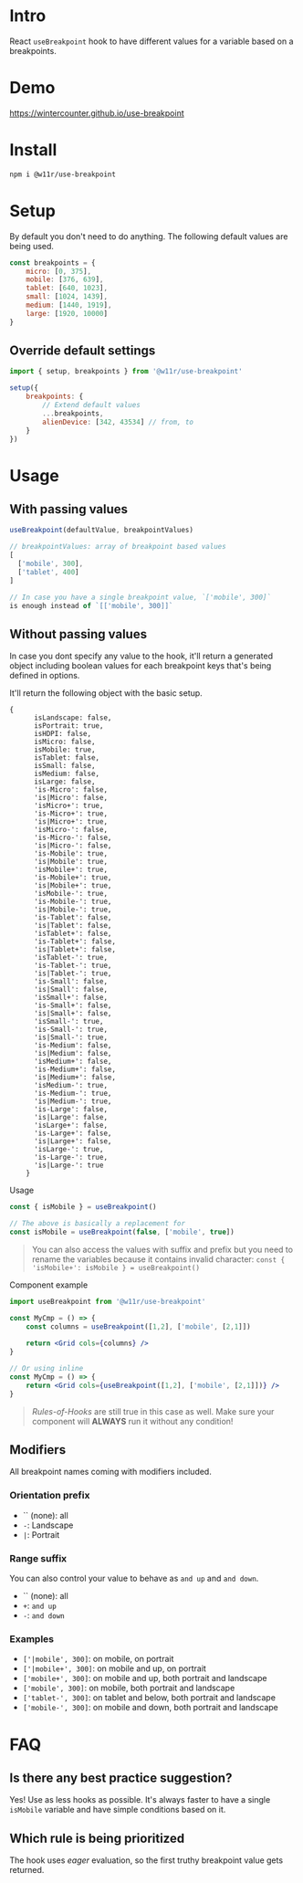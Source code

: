 # Intro

React `useBreakpoint` hook to have different values for a variable
based on a breakpoints.

# Demo
https://wintercounter.github.io/use-breakpoint

# Install

```bash
npm i @w11r/use-breakpoint
```

# Setup

By default you don't need to do anything. The following default values
are being used.

```js
const breakpoints = {
    micro: [0, 375],
    mobile: [376, 639],
    tablet: [640, 1023],
    small: [1024, 1439],
    medium: [1440, 1919],
    large: [1920, 10000]
}
```

## Override default settings

```js
import { setup, breakpoints } from '@w11r/use-breakpoint'

setup({
    breakpoints: {
        // Extend default values
        ...breakpoints,
        alienDevice: [342, 43534] // from, to
    }
})
```

# Usage

## With passing values

```js
useBreakpoint(defaultValue, breakpointValues)

// breakpointValues: array of breakpoint based values
[
  ['mobile', 300],
  ['tablet', 400]
]

// In case you have a single breakpoint value, `['mobile', 300]`
is enough instead of `[['mobile', 300]]`
```

## Without passing values

In case you dont specify any value to the hook, it'll return a generated
object including boolean values for each breakpoint keys that's being
defined in options.

It'll return the following object with the basic setup.

```
{
      isLandscape: false,
      isPortrait: true,
      isHDPI: false,
      isMicro: false,
      isMobile: true,
      isTablet: false,
      isSmall: false,
      isMedium: false,
      isLarge: false,
      'is-Micro': false,
      'is|Micro': false,
      'isMicro+': true,
      'is-Micro+': true,
      'is|Micro+': true,
      'isMicro-': false,
      'is-Micro-': false,
      'is|Micro-': false,
      'is-Mobile': true,
      'is|Mobile': true,
      'isMobile+': true,
      'is-Mobile+': true,
      'is|Mobile+': true,
      'isMobile-': true,
      'is-Mobile-': true,
      'is|Mobile-': true,
      'is-Tablet': false,
      'is|Tablet': false,
      'isTablet+': false,
      'is-Tablet+': false,
      'is|Tablet+': false,
      'isTablet-': true,
      'is-Tablet-': true,
      'is|Tablet-': true,
      'is-Small': false,
      'is|Small': false,
      'isSmall+': false,
      'is-Small+': false,
      'is|Small+': false,
      'isSmall-': true,
      'is-Small-': true,
      'is|Small-': true,
      'is-Medium': false,
      'is|Medium': false,
      'isMedium+': false,
      'is-Medium+': false,
      'is|Medium+': false,
      'isMedium-': true,
      'is-Medium-': true,
      'is|Medium-': true,
      'is-Large': false,
      'is|Large': false,
      'isLarge+': false,
      'is-Large+': false,
      'is|Large+': false,
      'isLarge-': true,
      'is-Large-': true,
      'is|Large-': true
    }
```

Usage
```js
const { isMobile } = useBreakpoint()

// The above is basically a replacement for
const isMobile = useBreakpoint(false, ['mobile', true])
```

> You can also access the values with suffix and prefix but you need
> to rename the variables because it contains invalid character:
> `const { 'isMobile+': isMobile } = useBreakpoint()`

Component example

```jsx
import useBreakpoint from '@w11r/use-breakpoint'

const MyCmp = () => {
    const columns = useBreakpoint([1,2], ['mobile', [2,1]])
    
    return <Grid cols={columns} />
}

// Or using inline
const MyCmp = () => {
    return <Grid cols={useBreakpoint([1,2], ['mobile', [2,1]])} />
}
```

> _Rules-of-Hooks_ are still true in this case as well. Make sure
> your component will __ALWAYS__ run it without any condition!

## Modifiers

All breakpoint names coming with modifiers included.

### Orientation prefix

- `` (none): all
- `-`: Landscape
- `|`: Portrait

### Range suffix

You can also control your value to behave as `and up` and `and down`.

- `` (none): all
- `+`: `and up`
- `-`: `and down`

### Examples

- `['|mobile', 300]`: on mobile, on portrait
- `['|mobile+', 300]`: on mobile and up, on portrait
- `['mobile+', 300]`: on mobile and up, both portrait and landscape
- `['mobile', 300]`: on mobile, both portrait and landscape
- `['tablet-', 300]`: on tablet and below, both portrait and landscape
- `['mobile-', 300]`: on mobile and down, both portrait and landscape

# FAQ

## Is there any best practice suggestion?

Yes! Use as less hooks as possible. It's always faster to have a single
`isMobile` variable and have simple conditions based on it.

## Which rule is being prioritized

The hook uses _eager_ evaluation, so the first truthy breakpoint value
gets returned.
